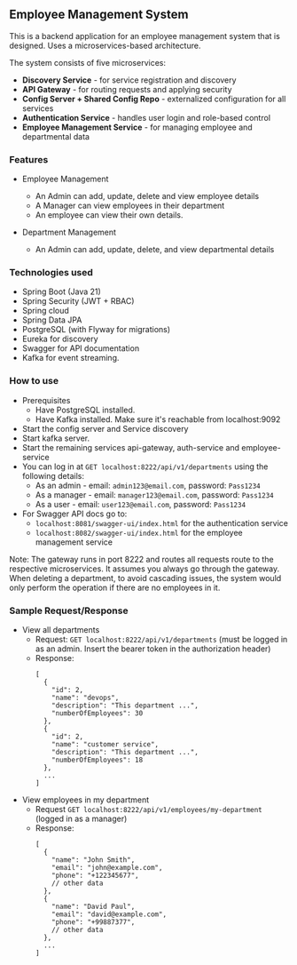 ## Employee Management System

This is a backend application for an employee management system that is designed. Uses a microservices-based architecture.

The system consists of five microservices:
- **Discovery Service** - for service registration and discovery
- **API Gateway** - for routing requests and applying security
- **Config Server + Shared Config Repo** - externalized configuration for all services
- **Authentication Service** - handles user login and role-based control
- **Employee Management Service** - for managing employee and departmental data

### Features
- Employee Management
  - An Admin can add, update, delete and view employee details
  - A Manager can view employees in their department
  - An employee can view their own details.

- Department Management
  - An Admin can add, update, delete, and view departmental details

### Technologies used
- Spring Boot (Java 21)
- Spring Security (JWT + RBAC)
- Spring cloud
- Spring Data JPA
- PostgreSQL (with Flyway for migrations)
- Eureka for discovery
- Swagger for API documentation
- Kafka for event streaming.

### How to use
- Prerequisites
  - Have PostgreSQL installed.
  - Have Kafka installed. Make sure it's reachable from localhost:9092
- Start the config server and Service discovery
- Start kafka server.
- Start the remaining services api-gateway, auth-service and employee-service
- You can log in at `GET localhost:8222/api/v1/departments` using the following details:
  - As an admin - email: `admin123@email.com`, password: `Pass1234`
  - As a manager - email: `manager123@email.com`, password: `Pass1234`
  - As a user - email: `user123@email.com`, password: `Pass1234`
- For Swagger API docs go to:
  - `localhost:8081/swagger-ui/index.html` for the authentication service
  - `localhost:8082/swagger-ui/index.html` for the employee management service

Note: The gateway runs in port 8222 and routes all requests route to the respective microservices. It assumes you always go through the gateway.
When deleting a department, to avoid cascading issues, the system would only perform the operation if there are no employees in it.

### Sample Request/Response
- View all departments
  - Request: `GET localhost:8222/api/v1/departments` (must be logged in as an admin. Insert the bearer token in the authorization header)
  - Response:
    ```
    [
      {
        "id": 2,
        "name": "devops",
        "description": "This department ...",
        "numberOfEmployees": 30
      },
      {
        "id": 2,
        "name": "customer service",
        "description": "This department ...",
        "numberOfEmployees": 18
      },
      ...
    ]
    ```
- View employees in my department
  - Request `GET localhost:8222/api/v1/employees/my-department` (logged in as a manager)
  - Response:
    ```
    [
      {
        "name": "John Smith",
        "email": "john@example.com",
        "phone": "+122345677",
        // other data
      },
      {
        "name": "David Paul",
        "email": "david@example.com",
        "phone": "+99887377",
        // other data
      },
      ...
    ]
    ```


